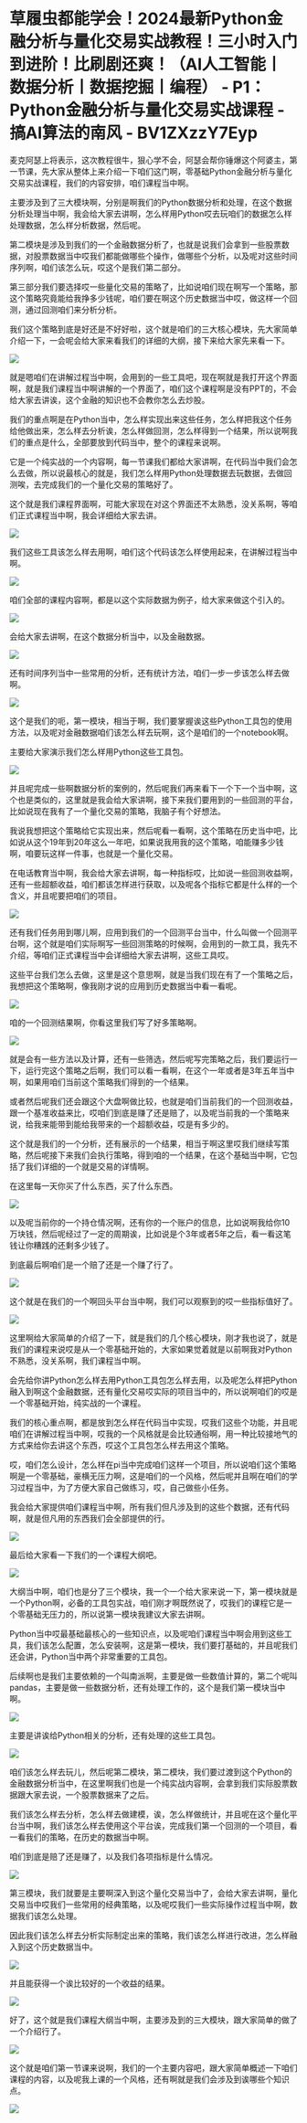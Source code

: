 # 草履虫都能学会！2024最新Python金融分析与量化交易实战教程！三小时入门到进阶！比刷剧还爽！（AI人工智能丨数据分析丨数据挖掘丨编程） - P1：Python金融分析与量化交易实战课程 - 搞AI算法的南风 - BV1ZXzzY7Eyp

麦克阿瑟上将表示，这次教程很牛，狠心学不会，阿瑟会帮你锤爆这个阿婆主，第一节课，先大家从整体上来介绍一下咱们这门啊，零基础Python金融分析与量化交易实战课程，我们的内容安排，咱们课程当中啊。

主要涉及到了三大模块啊，分别是啊我们的Python数据分析和处理，在这个数据分析处理当中啊，我会给大家去讲啊，怎么样用Python哎去玩咱们的数据怎么样处理数据，怎么样分析数据，然后呢。

第二模块是涉及到我们的一个金融数据分析了，也就是说我们会拿到一些股票数据，对股票数据当中哎我们都能做哪些个操作，做哪些个分析，以及呢对这些时间序列啊，咱们该怎么玩，哎这个是我们第二部分。

第三部分我们要选择哎一些量化交易的策略了，比如说咱们现在啊写一个策略，那这个策略究竟能给我挣多少钱呢，咱们要在啊这个历史数据当中哎，做这样一个回测，通过回测咱们来分析分析。

我们这个策略到底是好还是不好好啦，这个就是咱们的三大核心模块，先大家简单介绍一下，一会呢会给大家来看我们的详细的大纲，接下来给大家先来看一下。



![](img/ef74cd04662d4bd6903631b17dcddb65_1.png)

就是嗯咱们在讲解过程当中啊，会用到的一些工具吧，现在啊就是我打开这个界面啊，就是我们课程当中啊讲解的一个界面了，咱们这个课程啊是没有PPT的，不会给大家去讲诶，这个金融的知识也不会教你怎么去炒股。

我们的重点啊是在Python当中，怎么样实现出来这些任务，怎么样把我这个任务给他做出来，怎么样去分析诶，怎么样做回测，怎么样得到一个结果，所以说啊我们的重点是什么，全部要放到代码当中，整个的课程来说啊。

它是一个纯实战的一个内容啊，每一节课我们都给大家讲啊，在代码当中我们会怎么去做，所以说最核心的就是，我们怎么样用Python处理数据去玩数据，去做回测唉，去完成我们的一个量化交易的策略好了。

这个就是我们课程界面啊，可能大家现在对这个界面还不太熟悉，没关系啊，等咱们正式课程当中啊，我会详细给大家去讲。



![](img/ef74cd04662d4bd6903631b17dcddb65_3.png)

我们这些工具该怎么样去用啊，咱们这个代码该怎么样使用起来，在讲解过程当中啊。

![](img/ef74cd04662d4bd6903631b17dcddb65_5.png)

咱们全部的课程内容啊，都是以这个实际数据为例子，给大家来做这个引入的。

![](img/ef74cd04662d4bd6903631b17dcddb65_7.png)

会给大家去讲啊，在这个数据分析当中，以及金融数据。

![](img/ef74cd04662d4bd6903631b17dcddb65_9.png)

还有时间序列当中一些常用的分析，还有统计方法，咱们一步一步该怎么样去做啊。

![](img/ef74cd04662d4bd6903631b17dcddb65_11.png)

这个是我们的呃，第一模块，相当于啊，我们要掌握诶这些Python工具包的使用方法，以及呢对金融数据咱们该怎么样去玩啊，这个是咱们的一个notebook啊。

主要给大家演示我们怎么样用Python这些工具包。

![](img/ef74cd04662d4bd6903631b17dcddb65_13.png)

并且呢完成一些啊数据分析的案例的，然后呢我们再来看下一个下一个当中啊，这个也是类似的，这里就是我会给大家讲啊，接下来我们要用到的一些回测的平台，比如说现在我有了一个量化交易的策略，我脑子有个好想法。

我说我想把这个策略给它实现出来，然后呢看一看啊，这个策略在历史当中吧，比如说从这个19年到20年这么一年吧，如果说我用我的这个策略，咱能赚多少钱啊，咱要玩这样一件事，也就是一个量化交易。

在电话教育当中啊，我会给大家去讲啊，每一种指标哎，比如说一些回测收益啊，还有一些超额收益，咱们都该怎样进行获取，以及呢各个指标它都是什么样的一个含义，并且呢要把咱们的项目。



![](img/ef74cd04662d4bd6903631b17dcddb65_15.png)

还有我们任务用到哪儿啊，应用到我们的一个回测平台当中，什么叫做一个回测平台啊，这个就是咱们实际啊写一些回测策略的时候啊，会用到的一款工具，我先不介绍，等咱们正式课程当中会详细给大家去讲啊，这些工具哎。

这些平台我们怎么去做，这里是这个意思啊，就是当我们现在有了一个策略之后，我想把这个策略啊，像我刚才说的应用到历史数据当中看一看呢。



![](img/ef74cd04662d4bd6903631b17dcddb65_17.png)

咱的一个回测结果啊，你看这里我们写了好多策略啊。

![](img/ef74cd04662d4bd6903631b17dcddb65_19.png)

就是会有一些方法以及计算，还有一些筛选，然后呢写完策略之后，我们要运行一下，运行完这个策略之后啊，我们可以看一看啊，在这个一年或者是3年五年当中啊，如果用咱们当前这个策略我们得到的一个结果。

或者然后呢我们还会跟这个大盘啊做比较，也就是咱们当前我们的一个回测收益，跟一个基准收益来比，哎咱们到底是赚了还是赔了，以及呢当前我的一个策略来说，给我来能带到能给我带来的一个超额收益，哎是有多少的。

这个就是我们的一个分析，还有展示的一个结果，相当于啊这里哎我们继续写策略，然后呢接下来我们会执行策略，得到咱的一个结果，在这个基础当中啊，它包括了我们详细的一个就是交易的详情啊。

在这里每一天你买了什么东西，买了什么东西。

![](img/ef74cd04662d4bd6903631b17dcddb65_21.png)

以及呢当前你的一个持仓情况啊，还有你的一个账户的信息，比如说啊我给你10万块钱，然后呢经过了一定的周期诶，比如说是个3年或者5年之后，看一看这笔钱让你糟践的还剩多少钱了。

到底最后啊咱们是一个赔了还是一个赚了行了。

![](img/ef74cd04662d4bd6903631b17dcddb65_23.png)

这个就是在我们的一个啊回头平台当中啊，我们可以观察到的哎一些指标值好了。

![](img/ef74cd04662d4bd6903631b17dcddb65_25.png)

这里啊给大家简单的介绍了一下，就是我们的几个核心模块，刚才我也说了，就是我们的课程来说哎是从一个零基础开始的，大家如果觉着就是以前啊我对Python不熟悉，没关系啊，我们课程当中啊。

会先给你讲Python怎么样去用Python工具包怎么样去用，以及呢怎么样把Python融入到啊这个金融数据，还有量化交易哎实际的项目当中的，所以说啊咱们的哎是一个零基础开始，纯实战的一个课程。

我们的核心重点啊，都是放到怎么样在代码当中实现，哎我们这些个功能，并且呢咱们在讲解过程当中啊，哎我的一个风格就是会比较通俗啊，用一种比较接地气的方式来给你去讲这个东西，哎这个工具包怎么样去用这个策略。

哎，咱们怎么设计，怎么样在pi当中完成咱们这样一个项目，所以说咱们这个策略啊是一个零基础，豪横无压力啊，这是咱们的一个风格，然后呢并且啊在咱们的学习过程当中，为了方便大家自己做练习，哎，自己做些小任务。

我会给大家提供咱们课程当中啊，所有我们但凡涉及到的这些个数据，还有代码啊，就是但凡用的东西我们会全部提供的行。



![](img/ef74cd04662d4bd6903631b17dcddb65_27.png)

最后给大家看一下我们的一个课程大纲吧。

![](img/ef74cd04662d4bd6903631b17dcddb65_29.png)

大纲当中啊，咱们也是分了三个模块，我一个一个给大家来说一下，第一模块就是一个Python啊，必备的工具包实战，咱们刚才啊既然说了，哎我们的课程它是一个零基础无压力的，所以说第一模块我建议大家去讲啊。

Python当中哎最基础最核心的一些知识点，以及呢咱们课程当中啊会用到这些工具，我们该怎么配置，怎么安装啊，这是第一模块，我们要打基础的，并且呢我们还会讲，Python当中两个非常重要的工具包。

后续啊也是我们主要依赖的一个叫南派啊，主要是做一些数值计算的，第二个呢叫pandas，主要是做一些数据分析，还有处理工作的，这个是我们第一模块当中啊。



![](img/ef74cd04662d4bd6903631b17dcddb65_31.png)

主要是讲诶给Python相关的分析，还有处理的这些工具包。

![](img/ef74cd04662d4bd6903631b17dcddb65_33.png)

咱们该怎么样去玩儿，然后呢第二模块，第二模块，我们要过渡到这个Python的金融数据分析当中，在这里啊我们也是一个纯实战内容啊，会拿到我们实际股票数据跟大家去说，一个股票数据来了之后。

我们该怎么样去分析，怎么样去做建模，诶，怎么样做统计，并且呢在这个量化平台当中啊，我们该怎么样去使用这个平台诶，完成我们第一个回测的一个项目，看一看我们的策略，在历史的数据当中啊。

咱们到底是赔了还是赚了，以及我们各项指标是什么情况。

![](img/ef74cd04662d4bd6903631b17dcddb65_35.png)

第三模块，我们就要是主要啊深入到这个量化交易当中了，会给大家去讲啊，量化交易当中哎我们一些常用的经典策略，以及呢哎我们一些实际操作过程当中啊，数据我们该怎么处理。

因此我们该怎么样去分析实际制定出来的策略，我们该怎么样进行改进，怎么样融入到这个历史数据当中。

![](img/ef74cd04662d4bd6903631b17dcddb65_37.png)

并且能获得一个诶比较好的一个收益的结果。

![](img/ef74cd04662d4bd6903631b17dcddb65_39.png)

好了，这个就是我们课程大纲当中啊，主要涉及到的三大模块，跟大家简单的做了一个介绍行了。

![](img/ef74cd04662d4bd6903631b17dcddb65_41.png)

这个就是咱们第一节课来说啊，我们的一个主要内容吧，跟大家简单概述一下咱们课程的内容，以及呢我上课的一个风格，还有啊就是我们会涉及到诶哪些个知识点。



![](img/ef74cd04662d4bd6903631b17dcddb65_43.png)